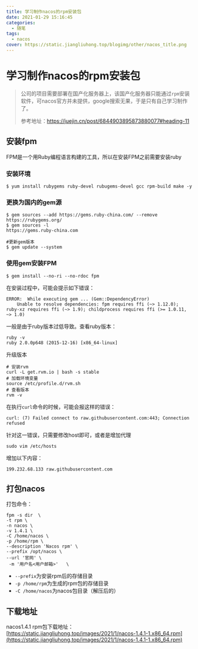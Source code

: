 ```yaml
---
title: 学习制作nacos的rpm安装包
date: 2021-01-29 15:16:45
categories:
  - 随笔
tags: 
  - nacos
cover: https://static.jiangliuhong.top/blogimg/other/nacos_title.png 
---
```


# 学习制作nacos的rpm安装包

> 公司的项目需要部署在国产化服务器上，该国产化服务器只能通过`rpm`安装软件，可nacos官方并未提供，google搜索无果，于是只有自己学习制作了。
>
> 参考地址：https://juejin.cn/post/6844903895873880077#heading-11

## 安装fpm
FPM是一个用Ruby编程语言构建的工具，所以在安装FPM之前需要安装ruby
### 安装环境
```
$ yum install rubygems ruby-devel rubugems-devel gcc rpm-build make -y
```
### 更换为国内的gem源
```
$ gem sources --add https://gems.ruby-china.com/ --remove https://rubygems.org/
$ gem sources -l
https://gems.ruby-china.com

#更新gem版本
$ gem update --system
```
### 使用gem安装FPM

```
$ gem install --no-ri --no-rdoc fpm
```

在安装过程中，可能会提示如下错误：

```
ERROR:  While executing gem ... (Gem::DependencyError)
    Unable to resolve dependencies: fpm requires ffi (~> 1.12.0); ruby-xz requires ffi (~> 1.9); childprocess requires ffi (>= 1.0.11, ~> 1.0)
```

一般是由于ruby版本过低导致。查看ruby版本：

```
ruby -v
ruby 2.0.0p648 (2015-12-16) [x86_64-linux]
```

升级版本

```
# 安装rvm
curl -L get.rvm.io | bash -s stable
# 加载环境变量
source /etc/profile.d/rvm.sh
# 查看版本
rvm -v
```

在执行`curl`命令的时候，可能会报这样的错误：

```
curl: (7) Failed connect to raw.githubusercontent.com:443; Connection refused
```

针对这一错误，只需要修改host即可，或者是增加代理

```
sudo vim /etc/hosts
```

增加以下内容：

```
199.232.68.133 raw.githubusercontent.com
```

## 打包nacos

打包命令：

```
fpm -s dir  \
-t rpm \
-n nacos \
-v 1.4.1 \
-C /home/nacos \
-p /home/rpm \
--description 'Nacos rpm' \
--prefix /opt/nacos \
--url '官网' \
 -m '用户名<用户邮箱>'   \
```

- `--prefix`为安装rpm后的存储目录
- `-p /home/rpm`为生成的rpm包的存储目录
- `-C /home/nacos`为nacos包目录（解压后的）

## 下载地址

nacos1.4.1 rpm包下载地址：[https://static.jiangliuhong.top/images/2021/1/nacos-1.4.1-1.x86_64.rpm](https://static.jiangliuhong.top/images/2021/1/nacos-1.4.1-1.x86_64.rpm)